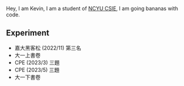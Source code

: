 Hey, I am Kevin, I am a student of [NCYU CSIE](https://ncyuweb.ncyu.edu.tw/csie/), I am going bananas with code.

## Experiment
-  嘉大黑客松 (2022/11) 第三名
-  大一上書卷
-  CPE (2023/3) 三題
-  CPE (2023/5) 三題
-  大一下書卷